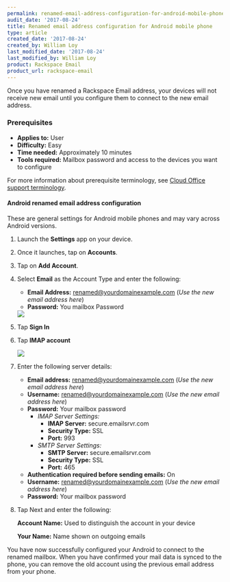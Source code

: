```yaml
---
permalink: renamed-email-address-configuration-for-android-mobile-phone/
audit_date: '2017-08-24'
title: Renamed email address configuration for Android mobile phone
type: article
created_date: '2017-08-24'
created_by: William Loy
last_modified_date: '2017-08-24'
last_modified_by: William Loy
product: Rackspace Email
product_url: rackspace-email
---
```


Once you have renamed a Rackspace Email address, your devices will not receive new email until you configure them to connect to the new email address.

### Prerequisites

- **Applies to:** User
- **Difficulty:** Easy
- **Time needed:** Approximately 10 minutes
- **Tools required:**  Mailbox password and access to the devices you want to configure

For more information about prerequisite terminology, see [Cloud Office support terminology](/how-to/cloud-office-support-terminology/).


#### Android renamed email address configuration

These are general settings for Android mobile phones and may vary across Android versions.

1. Launch the **Settings** app on your device.
2. Once it launches, tap on **Accounts**.
3. Tap on **Add Account**.
4. Select **Email** as the Account Type  and enter the following:
    - **Email Address:** renamed@yourdomainexample.com (*Use the new email address here*)
    - **Password:** You mailbox Password

    <img src="{% asset_path rackspace-email/renamed-email-address-configuration-for-android-mobile-phone/android-typemail.png %}" />

5. Tap **Sign In**
6. Tap **IMAP account**

    <img src="{% asset_path rackspace-email/renamed-email-address-configuration-for-android-mobile-phone/account-type-imap.png %}" />

7. Enter the following server details:

    - **Email address:** renamed@yourdomainexample.com (*Use the new email address here*)
    - **Username:** renamed@yourdomainexample.com (*Use the new email address here*)
    - **Password:** Your mailbox password
        - *IMAP Server Settings:*
            - **IMAP Server:** secure.emailsrvr.com
            - **Security Type:** SSL
            - **Port:** 993
        - *SMTP Server Settings:*
            - **SMTP Server:** secure.emailsrvr.com
            - **Security Type:** SSL
            - **Port:** 465
    - **Authentication required before sending emails:** On
    - **Username:** renamed@yourdomainexample.com (*Use the new email address here*)
    - **Password:** Your mailbox password

10. Tap Next and enter the following:

    **Account Name:** Used to distinguish the account in your device

    **Your Name:** Name shown on outgoing emails

You have now successfully configured your Android to connect to the renamed mailbox. When you have confirmed your mail data is synced to the phone, you can remove the old account using the previous email address from your phone.

